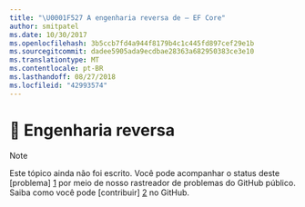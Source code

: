 ```yaml
---
title: "\U0001F527 A engenharia reversa de – EF Core"
author: smitpatel
ms.date: 10/30/2017
ms.openlocfilehash: 3b5ccb7fd4a944f8179b4c1c445fd897cef29e1b
ms.sourcegitcommit: dadee5905ada9ecdbae28363a682950383ce3e10
ms.translationtype: MT
ms.contentlocale: pt-BR
ms.lasthandoff: 08/27/2018
ms.locfileid: "42993574"
---
```

# <a name="-reverse-engineering"></a>🔧 Engenharia reversa

> [!NOTE]
> Este tópico ainda não foi escrito. Você pode acompanhar o status deste [problema] [ 1] por meio de nosso rastreador de problemas do GitHub público. Saiba como você pode [contribuir] [ 2] no GitHub.


  [1]: https://github.com/aspnet/EntityFramework.Docs/issues/508
  [2]: https://github.com/aspnet/EntityFramework.Docs/blob/master/CONTRIBUTING.md

